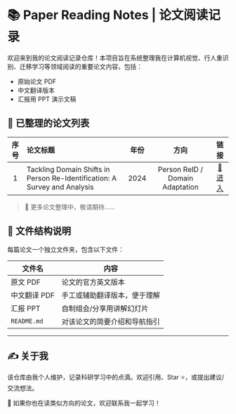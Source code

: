 # 📚 Paper Reading Notes | 论文阅读记录

欢迎来到我的论文阅读记录仓库！本项目旨在系统整理我在计算机视觉、行人重识别、迁移学习等领域阅读的重要论文内容，包括：

- 原始论文 PDF
- 中文翻译版本
- 汇报用 PPT 演示文稿




## 📄 已整理的论文列表

| 序号 | 论文标题 | 年份 | 方向 | 链接 |
|:--:|:---------------------------------------------|:----:|:------------------------:|:------:|
| 1 | Tackling Domain Shifts in Person Re-Identification: A Survey and Analysis | 2024 | Person ReID / Domain Adaptation | [📂 进入](./2025%E5%B9%B46%E6%9C%885%E6%97%A5/) |

> 📌 更多论文整理中，敬请期待……



## 📁 文件结构说明

每篇论文一个独立文件夹，包含以下文件：

| 文件名 | 内容 |
|--------|------|
| 原文 PDF | 论文的官方英文版本 |
| 中文翻译 PDF | 手工或辅助翻译版本，便于理解 |
| 汇报 PPT | 自制组会/分享用讲解幻灯片 |
| `README.md` | 对该论文的简要介绍和导航指引 |

---

## ✍️ 关于我

该仓库由我个人维护，记录科研学习中的点滴。欢迎引用、Star ⭐，或提出建议/交流想法。

📮 如果你也在读类似方向的论文，欢迎联系我一起学习！
